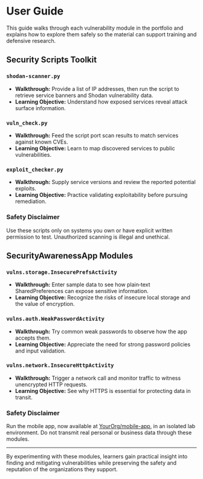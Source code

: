 # User Guide

This guide walks through each vulnerability module in the portfolio and explains how to explore them safely so the material can support training and defensive research.

## Security Scripts Toolkit

### `shodan-scanner.py`
- **Walkthrough:** Provide a list of IP addresses, then run the script to retrieve service banners and Shodan vulnerability data.
- **Learning Objective:** Understand how exposed services reveal attack surface information.

### `vuln_check.py`
- **Walkthrough:** Feed the script port scan results to match services against known CVEs.
- **Learning Objective:** Learn to map discovered services to public vulnerabilities.

### `exploit_checker.py`
- **Walkthrough:** Supply service versions and review the reported potential exploits.
- **Learning Objective:** Practice validating exploitability before pursuing remediation.

### Safety Disclaimer
Use these scripts only on systems you own or have explicit written permission to test. Unauthorized scanning is illegal and unethical.

## SecurityAwarenessApp Modules

### `vulns.storage.InsecurePrefsActivity`
- **Walkthrough:** Enter sample data to see how plain‑text SharedPreferences can expose sensitive information.
- **Learning Objective:** Recognize the risks of insecure local storage and the value of encryption.

### `vulns.auth.WeakPasswordActivity`
- **Walkthrough:** Try common weak passwords to observe how the app accepts them.
- **Learning Objective:** Appreciate the need for strong password policies and input validation.

### `vulns.network.InsecureHttpActivity`
- **Walkthrough:** Trigger a network call and monitor traffic to witness unencrypted HTTP requests.
- **Learning Objective:** See why HTTPS is essential for protecting data in transit.

### Safety Disclaimer
Run the mobile app, now available at [YourOrg/mobile-app](https://github.com/YourOrg/mobile-app), in an isolated lab environment. Do not transmit real personal or business data through these modules.

---

By experimenting with these modules, learners gain practical insight into finding and mitigating vulnerabilities while preserving the safety and reputation of the organizations they support.

